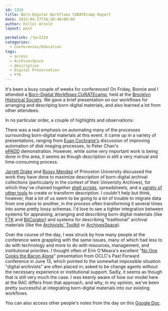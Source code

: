 ```yaml
---
id: 1324
title: Born-Digital Workflows CURATEcamp Report
date: 2015-04-27T16:20:40+00:00
author: Hillel Arnold
layout: post

permalink: /?p=1324
categories:
  - Conferences/Education
tags:
  - access
  - ArchivesSpace
  - description
  - Digital Preservation
  - FTK
---
```

It's been a busy couple of weeks for conferences! On Friday, Bonnie and I attended a <a href="http://wiki.curatecamp.org/index.php/Born-Digital_Workflows_CURATEcamp,_April_23rd_at_Brooklyn_Historical_Society" target="_blank">Born-Digital Workflows CURATEcamp</a>, held at the <a href="http://brooklynhistory.org/" target="_blank">Brooklyn Historical Society</a>. We gave a brief presentation on our workflows for arranging and descriping born-digital materials, and also learned a lot from other attendees.<!--more-->

In no particular order, a couple of highlights and observations:
  
There was a real emphasis on automating many of the processes surrounding born-digital materials at this event. It came up in a variety of presentations, ranging from <a href="http://www.euancochrane.com/" target="_blank">Euan Cochrane's</a> discussion of improving automation of disk imaging processes, to Peter Chan's <a href="http://suif.stanford.edu/~hangal/epadd/" target="_blank">ePADD</a> demonstration. However, while some very important work is being done in this area, it seems as though description is still a very manual and time-consuming process.

<a href="https://blogs.princeton.edu/mudd/2014/06/meet-mudds-jarrett-m-drake/" target="_blank">Jarrett Drake</a> and <a href="https://blogs.princeton.edu/mudd/author/rmendez/" target="_blank">Rossy Mendez</a> of Princeton University discussed the work they have done to maximize description of born-digital archival collections (particularly in the context of their University Archives), for which they've chained together <a href="https://github.com/pulibrary/sipper" target="_blank">shell scripts</a>, spreadsheets, and a <a href="https://drive.google.com/folderview?id=0B6NCn2bEXEBjaTJLNGJCcHhrS0E&usp=sharing" target="_blank">variety of other tools</a> to create or transform description. I couldn't help but think, however, that a lot of us seem to be going to a lot of trouble to migrate data from one place to another, in the process often transforming it several times into some pretty lossy schemas. I'd love to see a tighter integration between systems for appraising, arranging and describing born-digital materials (like <a href="http://accessdata.com/solutions/digital-forensics/forensic-toolkit-ftk" target="_blank">FTK</a> and <a href="http://www.bitcurator.net/" target="_blank">BitCurator</a>) and systems for describing "traditional" archival materials (like the <a href="http://archiviststoolkit.org/" target="_blank">Archivists' Toolkit</a> or <a href="http://archivesspace.org/" target="_blank">ArchivesSpace</a>).

Over the course of the day, I was struck by how many people at the conference were grappling with the same issues, many of which had less to do with technology and more to do with resources, management, and institutional priorities. I thought often of Erin O'Meara's excellent "<a href="https://www.youtube.com/watch?v=xnQ5G1fH5-8" target="_blank">No One Cooks the Bacon Alone</a>" presentation from OCLC's Past Forward conference in June 13, which pointed to the somewhat impossible situation "digital archivists" are often placed in; asked to be change agents without the necessary experience or institutional support. Sadly, it seems as though that is still very much the case. I was keenly aware of how our model here at the RAC differs from that approach, and why, in my opinion, we've been pretty successful at integrating born-digital materials into our existing workflows.

You can also access other people's notes from the day on this <a href="https://docs.google.com/document/d/1JlEiX0uzOGkyJ-josxRUijxl0APWltqAV1gv-jTYWDo/edit" target="_blank">Google Doc</a>.